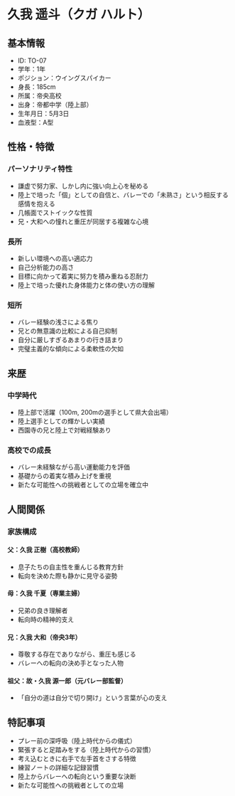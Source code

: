 # 久我 遥斗（クガ ハルト）

## 基本情報

- ID: TO-07
- 学年：1年
- ポジション：ウイングスパイカー
- 身長：185cm
- 所属：帝央高校
- 出身：帝都中学（陸上部）
- 生年月日：5月3日
- 血液型：A型

## 性格・特徴

### パーソナリティ特性

- 謙虚で努力家、しかし内に強い向上心を秘める
- 陸上で培った「個」としての自信と、バレーでの「未熟さ」という相反する感情を抱える
- 几帳面でストイックな性質
- 兄・大和への憧れと重圧が同居する複雑な心境

### 長所

- 新しい環境への高い適応力
- 自己分析能力の高さ
- 目標に向かって着実に努力を積み重ねる忍耐力
- 陸上で培った優れた身体能力と体の使い方の理解

### 短所

- バレー経験の浅さによる焦り
- 兄との無意識の比較による自己抑制
- 自分に厳しすぎるあまりの行き詰まり
- 完璧主義的な傾向による柔軟性の欠如

## 来歴

### 中学時代

- 陸上部で活躍（100m, 200mの選手として県大会出場）
- 陸上選手としての輝かしい実績
- 西園寺の兄と陸上で対戦経験あり

### 高校での成長

- バレー未経験ながら高い運動能力を評価
- 基礎からの着実な積み上げを重視
- 新たな可能性への挑戦者としての立場を確立中

## 人間関係

### 家族構成

#### 父：久我 正樹（高校教師）

- 息子たちの自主性を重んじる教育方針
- 転向を決めた際も静かに見守る姿勢

#### 母：久我 千夏（専業主婦）

- 兄弟の良き理解者
- 転向時の精神的支え

#### 兄：久我 大和（帝央3年）

- 尊敬する存在でありながら、重圧も感じる
- バレーへの転向の決め手となった人物

#### 祖父：故・久我 源一郎（元バレー部監督）

- 「自分の道は自分で切り開け」という言葉が心の支え

## 特記事項

- プレー前の深呼吸（陸上時代からの儀式）
- 緊張すると足踏みをする（陸上時代からの習慣）
- 考え込むときに右手で左手首をさする特徴
- 練習ノートの詳細な記録習慣
- 陸上からバレーへの転向という重要な決断
- 新たな可能性への挑戦者としての立場
